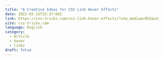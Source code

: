 ```yaml
---
title: "6 Creative Ideas for CSS Link Hover Effects"
date: 2022-02-15T15:37:04Z
link: https://css-tricks.com/css-link-hover-effects/?utm_medium=RSS&utm_source=news.12bit.vn
site: css-tricks.com
language: English
category:
  - Article
  - hover
  - links
draft: false
---
```

